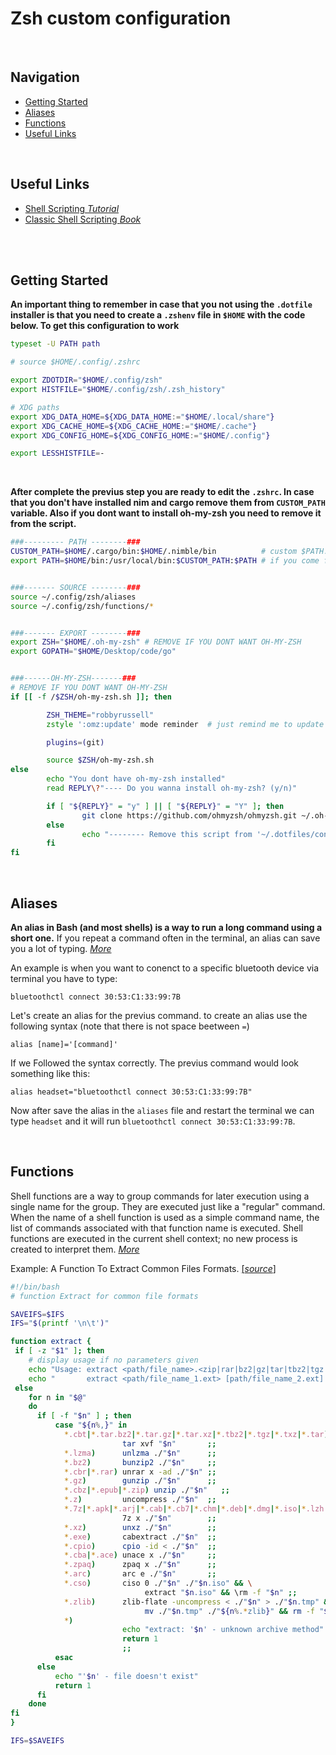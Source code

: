 # Zsh custom configuration

</br>

## Navigation
- [Getting Started](#getting-started)
- [Aliases](#aliases)
- [Functions](#functions)
- [Useful Links](#useful-links)

</br>

## Useful Links
- [Shell Scripting _Tutorial_](https://www.tutorialspoint.com/unix/shell_scripting.htm)
- [Classic Shell Scripting _Book_](https://www.amazon.com/Classic-Shell-Scripting-Arnold-Robbins/dp/0596005954)

</br>
</br>

## Getting Started
**An important thing to remember in case that you not using the `.dotfile` installer is that you need to create a `.zshenv` file in `$HOME` with the code below. To get this configuration to work**

```zsh
typeset -U PATH path

# source $HOME/.config/.zshrc

export ZDOTDIR="$HOME/.config/zsh"
export HISTFILE="$HOME/.config/zsh/.zsh_history"

# XDG paths
export XDG_DATA_HOME=${XDG_DATA_HOME:="$HOME/.local/share"}
export XDG_CACHE_HOME=${XDG_CACHE_HOME:="$HOME/.cache"}
export XDG_CONFIG_HOME=${XDG_CONFIG_HOME:="$HOME/.config"}

export LESSHISTFILE=-

```

</br>

**After complete the previus step you are ready to edit the `.zshrc`. In case that you don't have installed nim and cargo remove them from `CUSTOM_PATH` variable. Also if you dont want to install oh-my-zsh you need to remove it from the script.**
```zsh
###--------- PATH --------###
CUSTOM_PATH=$HOME/.cargo/bin:$HOME/.nimble/bin          # custom $PATH. if not needed remove it from here and the line below
export PATH=$HOME/bin:/usr/local/bin:$CUSTOM_PATH:$PATH # if you come from bash you might have to change your $PATH


###------- SOURCE --------### 
source ~/.config/zsh/aliases
source ~/.config/zsh/functions/*


###------- EXPORT --------###
export ZSH="$HOME/.oh-my-zsh" # REMOVE IF YOU DONT WANT OH-MY-ZSH
export GOPATH="$HOME/Desktop/code/go"


###------OH-MY-ZSH-------###
# REMOVE IF YOU DONT WANT OH-MY-ZSH
if [[ -f /$ZSH/oh-my-zsh.sh ]]; then

        ZSH_THEME="robbyrussell"
        zstyle ':omz:update' mode reminder  # just remind me to update when it's time

        plugins=(git)

        source $ZSH/oh-my-zsh.sh
else 
        echo "You dont have oh-my-zsh installed"
        read REPLY\?"---- Do you wanna install oh-my-zsh? (y/n)"

        if [ "${REPLY}" = "y" ] || [ "${REPLY}" = "Y" ]; then
                git clone https://github.com/ohmyzsh/ohmyzsh.git ~/.oh-my-zsh
        else
                echo "-------- Remove this script from '~/.dotfiles/config/zsh/.zshrc' to not ask again"
        fi
fi
```

</br>

## Aliases
**An alias in Bash (and most shells) is a way to run a long command using a short one.** If you repeat a command often in the terminal, an alias can save you a lot of typing. [_More_](https://phoenixnap.com/kb/linux-alias-command)

An example is when you want to conenct to a specific bluetooth device via terminal you have to type:
```
bluetoothctl connect 30:53:C1:33:99:7B
``` 
Let's create an alias for the previus command. to create an alias use the following syntax (note that there is not space beetween `=`)
```
alias [name]='[command]'
```
If we Followed the syntax correctly. The previus command would look something like this:
```
alias headset="bluetoothctl connect 30:53:C1:33:99:7B"
```
Now after save the alias in the `aliases` file and restart the terminal we can type
`headset` and it will run `bluetoothctl connect 30:53:C1:33:99:7B`.

</br>

## Functions
Shell functions are a way to group commands for later execution using a single name for the group. They are executed just like a "regular" command. When the name of a shell function is used as a simple command name, the list of commands associated with that function name is executed. Shell functions are executed in the current shell context; no new process is created to interpret them. [_More_](https://www.gnu.org/software/bash/manual/html_node/Shell-Functions.html)


Example: A Function To Extract Common Files Formats. [[_source_]](https://github.com/xvoland/Extract/blob/master/extract.sh)

```zsh
#!/bin/bash
# function Extract for common file formats

SAVEIFS=$IFS
IFS="$(printf '\n\t')"

function extract {
 if [ -z "$1" ]; then
    # display usage if no parameters given
    echo "Usage: extract <path/file_name>.<zip|rar|bz2|gz|tar|tbz2|tgz|Z|7z|xz|ex|tar.bz2|tar.gz|tar.xz|.zlib|.cso>"
    echo "       extract <path/file_name_1.ext> [path/file_name_2.ext] [path/file_name_3.ext]"
 else
    for n in "$@"
    do
      if [ -f "$n" ] ; then
          case "${n%,}" in
            *.cbt|*.tar.bz2|*.tar.gz|*.tar.xz|*.tbz2|*.tgz|*.txz|*.tar)
                         tar xvf "$n"       ;;
            *.lzma)      unlzma ./"$n"      ;;
            *.bz2)       bunzip2 ./"$n"     ;;
            *.cbr|*.rar) unrar x -ad ./"$n" ;;
            *.gz)        gunzip ./"$n"      ;;
            *.cbz|*.epub|*.zip) unzip ./"$n"   ;;
            *.z)         uncompress ./"$n"  ;;
            *.7z|*.apk|*.arj|*.cab|*.cb7|*.chm|*.deb|*.dmg|*.iso|*.lzh|*.msi|*.pkg|*.rpm|*.udf|*.wim|*.xar)
                         7z x ./"$n"        ;;
            *.xz)        unxz ./"$n"        ;;
            *.exe)       cabextract ./"$n"  ;;
            *.cpio)      cpio -id < ./"$n"  ;;
            *.cba|*.ace) unace x ./"$n"     ;;
            *.zpaq)      zpaq x ./"$n"      ;;
            *.arc)       arc e ./"$n"       ;;
            *.cso)       ciso 0 ./"$n" ./"$n.iso" && \
                              extract "$n.iso" && \rm -f "$n" ;;
            *.zlib)      zlib-flate -uncompress < ./"$n" > ./"$n.tmp" && \
                              mv ./"$n.tmp" ./"${n%.*zlib}" && rm -f "$n"   ;;
            *)
                         echo "extract: '$n' - unknown archive method"
                         return 1
                         ;;
          esac
      else
          echo "'$n' - file doesn't exist"
          return 1
      fi
    done
fi
}

IFS=$SAVEIFS
```
